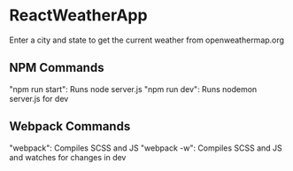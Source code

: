 # ReactWeatherApp

Enter a city and state to get the current weather from openweathermap.org

## NPM Commands
"npm run start": Runs node server.js
"npm run dev": Runs nodemon server.js for dev

## Webpack Commands
"webpack": Compiles SCSS and JS
"webpack -w": Compiles SCSS and JS and watches for changes in dev

